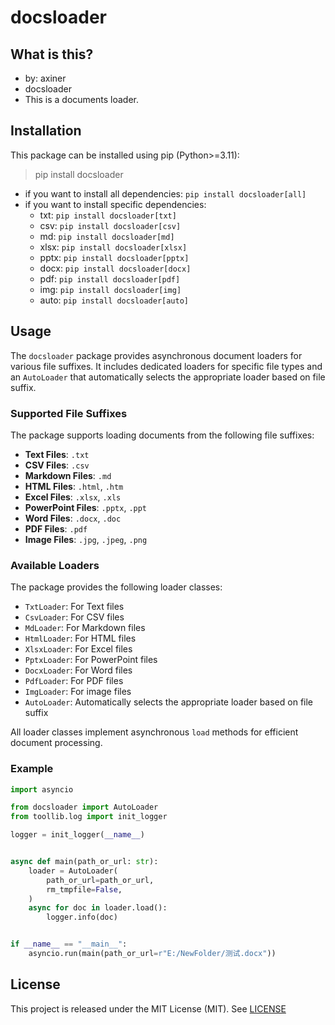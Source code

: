 # docsloader

## What is this?

- by: axiner
- docsloader
- This is a documents loader.

## Installation

This package can be installed using pip (Python>=3.11):
> pip install docsloader

- if you want to install all dependencies: `pip install docsloader[all]`
- if you want to install specific dependencies:
    - txt: `pip install docsloader[txt]`
    - csv: `pip install docsloader[csv]`
    - md: `pip install docsloader[md]`
    - xlsx: `pip install docsloader[xlsx]`
    - pptx: `pip install docsloader[pptx]`
    - docx: `pip install docsloader[docx]`
    - pdf: `pip install docsloader[pdf]`
    - img: `pip install docsloader[img]`
    - auto: `pip install docsloader[auto]`

## Usage

The `docsloader` package provides asynchronous document loaders for various file suffixes. It includes dedicated loaders
for specific file types and an `AutoLoader` that automatically selects the appropriate loader based on file suffix.

### Supported File Suffixes

The package supports loading documents from the following file suffixes:

- **Text Files**: `.txt`
- **CSV Files**: `.csv`
- **Markdown Files**: `.md`
- **HTML Files**: `.html`, `.htm`
- **Excel Files**: `.xlsx`, `.xls`
- **PowerPoint Files**: `.pptx`, `.ppt`
- **Word Files**: `.docx`, `.doc`
- **PDF Files**: `.pdf`
- **Image Files**: `.jpg`, `.jpeg`, `.png`

### Available Loaders

The package provides the following loader classes:

- `TxtLoader`: For Text files
- `CsvLoader`: For CSV files
- `MdLoader`: For Markdown files
- `HtmlLoader`: For HTML files
- `XlsxLoader`: For Excel files
- `PptxLoader`: For PowerPoint files
- `DocxLoader`: For Word files
- `PdfLoader`: For PDF files
- `ImgLoader`: For image files
- `AutoLoader`: Automatically selects the appropriate loader based on file suffix

All loader classes implement asynchronous `load` methods for efficient document processing.

### Example

```python
import asyncio

from docsloader import AutoLoader
from toollib.log import init_logger

logger = init_logger(__name__)


async def main(path_or_url: str):
    loader = AutoLoader(
        path_or_url=path_or_url,
        rm_tmpfile=False,
    )
    async for doc in loader.load():
        logger.info(doc)


if __name__ == "__main__":
    asyncio.run(main(path_or_url=r"E:/NewFolder/测试.docx"))
```

## License

This project is released under the MIT License (MIT). See [LICENSE](LICENSE)
